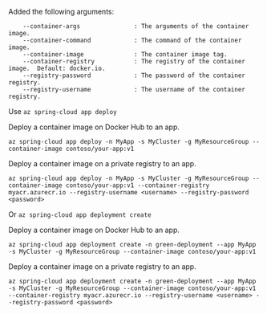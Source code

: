 Added the following arguments:
```
    --container-args               : The arguments of the container image.
    --container-command            : The command of the container image.
    --container-image              : The container image tag.
    --container-registry           : The registry of the container image.  Default: docker.io.
    --registry-password            : The password of the container registry.
    --registry-username            : The username of the container registry.
```

Use `az spring-cloud app deploy`

Deploy a container image on Docker Hub to an app.
```
az spring-cloud app deploy -n MyApp -s MyCluster -g MyResourceGroup --container-image contoso/your-app:v1
```
 
Deploy a container image on a private registry to an app.
```
az spring-cloud app deploy -n MyApp -s MyCluster -g MyResourceGroup --container-image contoso/your-app:v1 --container-registry myacr.azurecr.io --registry-username <username> --registry-password <password>
```

Or `az spring-cloud app deployment create`
 
Deploy a container image on Docker Hub to an app.
```
az spring-cloud app deployment create -n green-deployment --app MyApp -s MyCluster -g MyResourceGroup --container-image contoso/your-app:v1
```

Deploy a container image on a private registry to an app.
```
az spring-cloud app deployment create -n green-deployment --app MyApp -s MyCluster -g MyResourceGroup --container-image contoso/your-app:v1 --container-registry myacr.azurecr.io --registry-username <username> --registry-password <password>
```